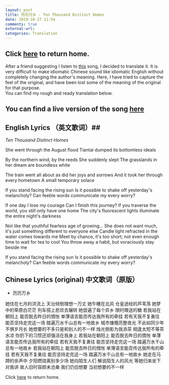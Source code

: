 ```yaml
---
layout: post
title: 历历万乡 - Ten Thousand Distinct Homes
date: 2019-10-27 11:54
comments: true
external-url:
categories: Translation
---
```


Click [here](https://wigdo.github.io/papyrus/) to return home.
---
After a friend suggesting I listen to [this](https://www.youtube.com/watch?v=w16wogicWFE) song, I decided to translate it. It is very difficult to make idiomatic Chinese sound like idiomatic English without completely changing the author's meaning. Here, I have tried to capture the feel of the original, and have been lost some of the meaning of the original for that purpose.  
You can find my rough and ready translation below.

You can find a live version of the song [here](https://www.youtube.com/watch?v=gvh5gLt6AZQ)
---

## English Lyrics （英文歌词）##
*Ten Thousand Distinct Homes*

She went through the August flood
Tiantai dumped its bottomless ideals

By the northern wind, by the reeds
She suddenly slept
The grasslands in her dream are boundless white

The train went all about as did her joys and sorrows
And it took her through every hometown
A small temporary solace

If you stand facing the rising sun
Is it possible to shake off yesterday's melancholy?
Can feeble words communicate my every worry?

If one day I lose my courage
Can I finish this journey?
If you traverse the world, you still only have one home
The city's fluorescent lights illuminate the entire night's darkness

Not like that youthful fearless age of growing...
She does not want much, it's just something different to everyone else
Candle light refracted in the water comes towards me
Meet by chance, it's too short; not even enough time to wait for tea to cool
You throw away a habit, but voraciously stay beside me

If you stand facing the rising sun
Is it possible to shake off yesterday's melancholy?
Can feeble words communicate my every worry?


## Chinese Lyrics (original) 中文歌词（原版） ##
* 历历万乡

她住在七月的洪流上
天台倾倒理想一万丈
她午睡在北风
仓皇途经的芦苇荡
她梦中的草原白茫茫
列车搭上悲欢去辗转
她尝遍了每个异乡
限时赠送的糖
若我站在朝阳上
能否脱去昨日的惆怅
单薄语言能否传达我所有的牵挂
若有天我不复勇往
能否坚持走完这一场
踏遍万水千山总有一地故乡
城市慷慨亮整夜光
不此如同少年不惧岁月长
她想要的不多只是和别人的不一样
烛光倒影为我添茶
相逢太短不等茶水凉
你扔下的习惯还顽强活在我身上
若我站在朝阳上
能否脱去昨日的惆怅
单薄语言能否传达我所有的牵挂
若有天我不复勇往
能否坚持走完这一场
踏遍万水千山总有一地故乡
若我站在朝阳上
能否脱去昨日的惆怅
单薄语言能否传达我所有的牵挂
若有天我不复勇往
能否坚持走完这一场
踏遍万水千山总有一地故乡
她走在马蹄的余声中
夕阳燃烧离别多少场
她向陌生人们
解说陌生人的风光
等她归来坐下对我讲
故人旧时容颜未沧桑
我们仍旧想要
当初想要的不一样


Click [here](https://wigdo.github.io/papyrus/) to return home.
